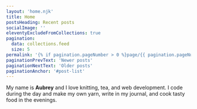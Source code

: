 ```yaml
---
layout: 'home.njk'
title: Home
postsHeading: Recent posts
socialImage: ''
eleventyExcludeFromCollections: true
pagination:
  data: collections.feed
  size: 5
permalink: '{% if pagination.pageNumber > 0 %}page/{{ pagination.pageNumber }}{% endif %}/index.html'
paginationPrevText: 'Newer posts'
paginationNextText: 'Older posts'
paginationAnchor: '#post-list'
---
```


My name is **Aubrey** and I love knitting, tea, and web development. I code during the day and make my own yarn, write in my journal, and cook tasty food in the evenings.
